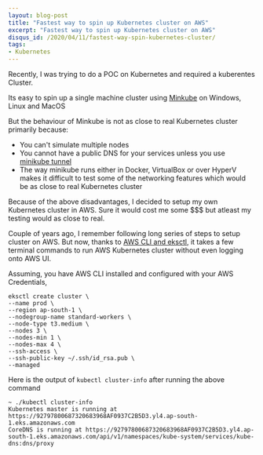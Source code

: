 ```yaml
---
layout: blog-post
title: "Fastest way to spin up Kubernetes cluster on AWS"
excerpt: "Fastest way to spin up Kubernetes cluster on AWS"
disqus_id: /2020/04/11/fastest-way-spin-kubernetes-cluster/
tags:
- Kubernetes
---
```


Recently, I was trying to do a POC on Kubernetes and required a kuberentes Cluster.

Its easy to spin up a single machine cluster using [Minkube](https://kubernetes.io/docs/tasks/tools/install-minikube/) on Windows, Linux and MacOS

But the behaviour of Minkube is not as close to real Kubernetes cluster primarily because:

* You can't simulate multiple nodes
* You cannot have a public DNS for your services unless you use [minikube tunnel](https://minikube.sigs.k8s.io/docs/handbook/accessing/#using-minikube-tunnel)
* The way minikube runs either in Docker, VirtualBox or over HyperV makes it difficult to test some of the networking features which would be as close to real Kubernetes cluster

Because of the above disadvantages, I decided to setup my own Kubernetes cluster in AWS. Sure it would cost me some $$$ but atleast my testing would as close to real.

Couple of years ago, I remember following long series of steps to setup cluster on AWS. But now, thanks to [AWS CLI and eksctl](https://docs.aws.amazon.com/eks/latest/userguide/getting-started-eksctl.html), it takes a few terminal commands to run AWS Kubernetes cluster without even logging onto AWS UI.

Assuming, you have AWS CLI installed and configured with your AWS Credentials,

```shell
eksctl create cluster \
--name prod \
--region ap-south-1 \
--nodegroup-name standard-workers \
--node-type t3.medium \
--nodes 3 \
--nodes-min 1 \
--nodes-max 4 \
--ssh-access \
--ssh-public-key ~/.ssh/id_rsa.pub \
--managed
```

Here is the output of `kubectl cluster-info` after running the above command

```shell
~ ./kubectl cluster-info
Kubernetes master is running at https://92797800687320683968AF0937C2B5D3.yl4.ap-south-1.eks.amazonaws.com
CoreDNS is running at https://92797800687320683968AF0937C2B5D3.yl4.ap-south-1.eks.amazonaws.com/api/v1/namespaces/kube-system/services/kube-dns:dns/proxy
```
